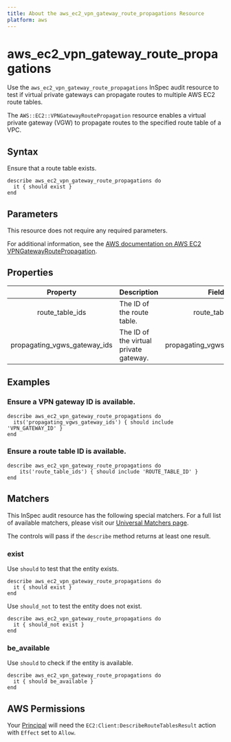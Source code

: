 ```yaml
---
title: About the aws_ec2_vpn_gateway_route_propagations Resource
platform: aws
---
```


# aws_ec2_vpn_gateway_route_propagations

Use the `aws_ec2_vpn_gateway_route_propagations` InSpec audit resource to test if virtual private gateways can propagate routes to multiple AWS EC2 route tables.

The `AWS::EC2::VPNGatewayRoutePropagation` resource enables a virtual private gateway (VGW) to propagate routes to the specified route table of a VPC.

## Syntax

Ensure that a route table exists.

    describe aws_ec2_vpn_gateway_route_propagations do
      it { should exist }
    end

## Parameters

This resource does not require any required parameters.

For additional information, see the [AWS documentation on AWS EC2 VPNGatewayRoutePropagation](https://docs.aws.amazon.com/AWSCloudFormation/latest/UserGuide/aws-resource-ec2-vpn-gatewayrouteprop.html).

## Properties

| Property | Description | Field |
| :---: | :--- | :---: |
| route_table_ids | The ID of the route table. | route_table_id |
| propagating_vgws_gateway_ids | The ID of the virtual private gateway. | propagating_vgws_gateway_ids |

## Examples

### Ensure a VPN gateway ID is available.

    describe aws_ec2_vpn_gateway_route_propagations do
      its('propagating_vgws_gateway_ids') { should include 'VPN_GATEWAY_ID' }
    end

### Ensure a route table ID is available.

    describe aws_ec2_vpn_gateway_route_propagations do
        its('route_table_ids') { should include 'ROUTE_TABLE_ID' }
    end

## Matchers

This InSpec audit resource has the following special matchers. For a full list of available matchers, please visit our [Universal Matchers page](https://www.inspec.io/docs/reference/matchers/).

The controls will pass if the `describe` method returns at least one result.

### exist

Use `should` to test that the entity exists.

    describe aws_ec2_vpn_gateway_route_propagations do
      it { should exist }
    end

Use `should_not` to test the entity does not exist.

    describe aws_ec2_vpn_gateway_route_propagations do
      it { should_not exist }
    end

### be_available

Use `should` to check if the entity is available.

    describe aws_ec2_vpn_gateway_route_propagations do
      it { should be_available }
    end

## AWS Permissions

Your [Principal](https://docs.aws.amazon.com/IAM/latest/UserGuide/intro-structure.html#intro-structure-principal) will need the `EC2:Client:DescribeRouteTablesResult` action with `Effect` set to `Allow`.
